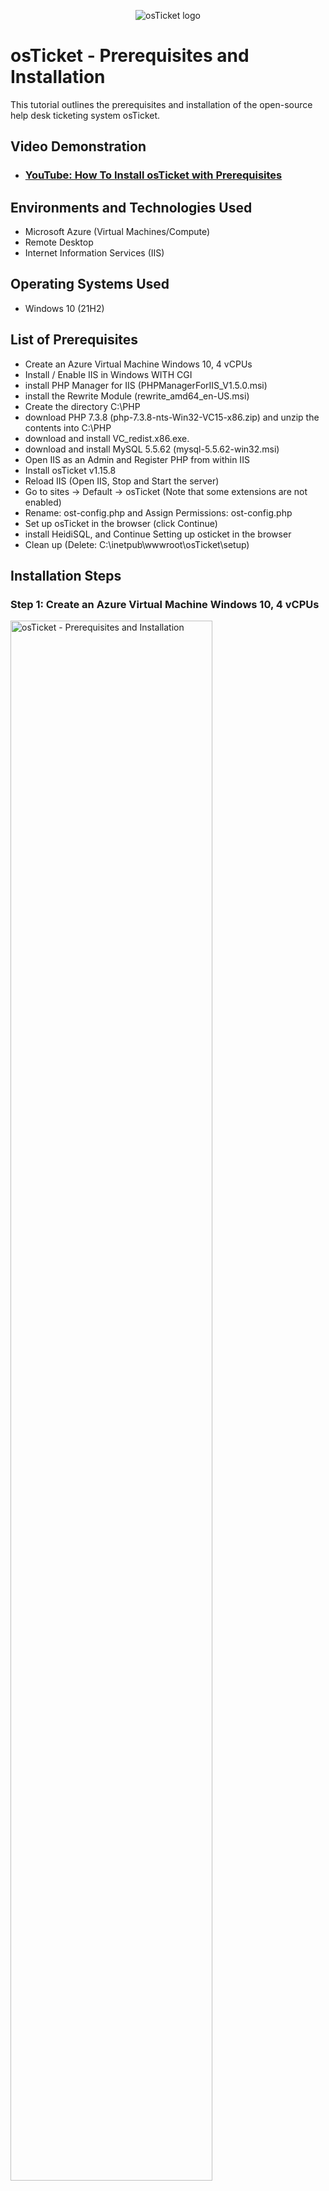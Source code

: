 <p align="center">
<img src="https://i.imgur.com/Clzj7Xs.png" alt="osTicket logo"/>
</p>

<h1>osTicket - Prerequisites and Installation</h1>
This tutorial outlines the prerequisites and installation of the open-source help desk ticketing system osTicket.<br />


<h2>Video Demonstration</h2>

- ### [YouTube: How To Install osTicket with Prerequisites](https://www.youtube.com)

<h2>Environments and Technologies Used</h2>

- Microsoft Azure (Virtual Machines/Compute)
- Remote Desktop
- Internet Information Services (IIS)

<h2>Operating Systems Used </h2>

- Windows 10</b> (21H2)

<h2>List of Prerequisites</h2>

- Create an Azure Virtual Machine Windows 10, 4 vCPUs
- Install / Enable IIS in Windows WITH CGI
- install PHP Manager for IIS (PHPManagerForIIS_V1.5.0.msi)
- install the Rewrite Module (rewrite_amd64_en-US.msi)
- Create the directory C:\PHP
- download PHP 7.3.8 (php-7.3.8-nts-Win32-VC15-x86.zip) and unzip the contents into C:\PHP
- download and install VC_redist.x86.exe.
- download and install MySQL 5.5.62 (mysql-5.5.62-win32.msi)
- Open IIS as an Admin and Register PHP from within IIS
- Install osTicket v1.15.8
- Reload IIS (Open IIS, Stop and Start the server)
- Go to sites -> Default -> osTicket (Note that some extensions are not enabled)
- Rename: ost-config.php and Assign Permissions: ost-config.php
- Set up osTicket in the browser (click Continue)
- install HeidiSQL, and Continue Setting up osticket in the browser
- Clean up (Delete: C:\inetpub\wwwroot\osTicket\setup)


<h2>Installation Steps</h2>
<h3><strong>Step 1: Create an Azure Virtual Machine Windows 10, 4 vCPUs</strong></h3>
<p>
<img src="https://user-images.githubusercontent.com/131130119/232697781-0bb54e23-f521-4279-a6af-2b13f4e3de5c.png" height="80%" width="80%" alt="osTicket - Prerequisites and Installation"/>
</p>

<p>
  The first you pretty much want to do is to Create a Resource Group.This is to ensure that all related resources can be contained in one group. As soon as you have created a resource group, the next thing is to create a Windows 10 Virtual Machine (VM) with 2-4 Virtual CPUs. Make sure the VM is given a name, such as "Vm-osticket".
Also this is the time you have to specify Username, (for example/whatever you chose) and password (for example/whatever you chose). 
  </p>
 <p>
<img src="https://user-images.githubusercontent.com/131130119/232706472-ff638ec1-f929-4861-b6c4-675754255d3d.png" height="80%" width="80%" alt="osTicket - Prerequisites and Installation"/>
  
  <p>When creating the VM, allow it to create a new Virtual Network (Vnet). This is done authomatically during VM creation.</p>
</p>

<br />

<h3><strong>Step 2: On new VM - Install / Enable IIS in Windows WITH CGI</strong></h3>
<p>
<img src="https://user-images.githubusercontent.com/131130119/232729509-e18baa65-40cb-4337-b971-293f240a57e1.png" height="80%" width="80%" alt="osTicket - Prerequisites and Installation"/>
</p>
<p>
To do this you have to Logon to the newly created VM using the username and password created during the VM creation in Azure. This is done through Remote Destop
  Connection software, available in all windows OS.  And as soon as the window opens, go to the start menu and run ---> control --> programs --> turn windows features
  on or off --> check --> Internet Information Service --> World Wide Web Service --> Application Development Features --> and finally check --> CGI. --> 
  click ok to install Internet Information Service selected features.
</p>
<br />

<h3><strong>Step 3: On the VM - install PHP Manager for IIS (PHPManagerForIIS_V1.5.0.msi)</strong></h3>
<p>
<img src="https://user-images.githubusercontent.com/131130119/232734318-4aa5dd01-e47b-48e0-bb31-04ccc4bc6220.png" height="80%" width="80%" alt="osTicket - Prerequisites and Installation"/>
</p>
<p>
Using the this link, download and install PHP Manager for IIS (PHPManagerForIIS_V1.5.0.msi) https://drive.google.com/file/d/1RHsNd4eWIOwaNpj3JW4vzzmzNUH86wY_/view?usp=share_link . As demonstrated above, it requires just a normal installatiion. 
</p>
<br />

<h3><strong>Step 4: On the VM - install the Rewrite Module (rewrite_amd64_en-US.msi)</strong></h3>
<p>
<img src="https://user-images.githubusercontent.com/131130119/232738850-09179366-1352-4785-bb00-5f56d28097a9.png" height="80%" width="80%" alt="osTicket - Prerequisites and Installation"/>
</p>
<p>
Using the this link, download and install Rewrite Module (rewrite_amd64_en-US.msi)  . 
  https://drive.google.com/file/d/1tIK9GZBKj1JyUP87eewxgdNqn9pZmVmY/view?usp=share_link. As demonstrated above, it requires just a normal installatiion.
</p>
<br />

<h3><strong>Step 5: Create the directory for PHP on our C drive - C:\PHP </strong></h3>
<p>
<img src="https://user-images.githubusercontent.com/131130119/232745560-d2eeb5db-a14a-4143-8ee0-23b2d774df5c.png" height="80%" width="80%" alt="osTicket - Prerequisites and Installation"/>
</p>
<p>
So basically this is to create a folder names PHP on the C drive. So sinply go to the C drive  Right click, go to new and and create a folder. Name it PHP
</p>
<br />

<h3><strong>Step 6: Download PHP 7.3.8 (php-7.3.8-nts-Win32-VC15-x86.zip) and unzip the contents into C:\PHP </strong></h3>
<p>
<img src="https://user-images.githubusercontent.com/131130119/232750070-d2b32012-d092-4e54-83f7-92900545d1a8.png" height="80%" width="80%" alt="osTicket - Prerequisites and Installation"/>
</p>
<p>
So basically this is to download the PHP zip file and extract the content of the file into the previously created folder named PHP on the C drive. So sinply go to the download folder to locate the zip folder and  Right click, to extract in to the PHP folder on the C Drive. (Link below to download)
https://drive.google.com/file/d/1snNMtLdCOpMtkCyD4mvl9yOOmvVIp9fP/view?usp=share_link
</p>
<br />

<h3><strong>Step 7: Download and install VC_redist.x86.exe.</strong></h3>
<p>
<img src="https://user-images.githubusercontent.com/131130119/232861652-4dce1627-53ee-4a07-8003-fe98f204ecd6.png" height="80%" width="80%" alt="osTicket - Prerequisites and Installation"/>
</p>
<p>
Download and install the VC_redist.x86.exe. This is just a normal installation.
https://drive.google.com/file/d/1s1OsGF3-ioO0_9LYizPRiVuIkb3lFJgH/view?usp=share_link
</p>
<br />

<h3><strong>Step 8: Download and install MySQL 5.5.62 (mysql-5.5.62-win32.msi) </strong></h3>
<p>
<img src="https://user-images.githubusercontent.com/131130119/232865934-df77cacb-9f0d-4737-8bf0-deef389255fd.png" height="80%" width="80%" alt="osTicket - Prerequisites and Installation"/>
</p>
<p>
 Pretty simple, just using the link below Download and install MySQL 5.5.62 (mysql-5.5.62-win32.msi)
  --> Typical Setup --> Launch Configuration Wizard (after install) --> Standard Configuration --> make sure you remember the password.

 https://drive.google.com/file/d/1_OWh9p7VQLcrB0q_V7qT8yHl0xo5gv7z/view?usp=share_link
</p>
<br />

<h3><strong>Step 9: Open IIS as an Admin and Register PHP from within IIS  </strong></h3>
<h3><strong>Install osTicket v1.15.8 </strong></h3>
<p>
<img src="https://user-images.githubusercontent.com/131130119/232871745-d00dbceb-f09c-4d3d-8c8c-3c01938fba8f.png" height="80%" width="80%" alt="osTicket - Prerequisites and Installation"/>
</p>
<p>
 Pretty much simple, just using the link below Download and install Install osTicket v1.15.8 (mysql-5.5.62-win32.msi)
  --> Extract the folder --> Copy the upload folder (after extraction) --> Extract and copy “upload” folder to c:\inetpub\wwwroot --> Within c:\inetpub\wwwroot, Rename “upload” to “osTicket”.
https://drive.google.com/file/d/1VeVXKlzHDRjeaVUL99ptq7qYbrbXdFxJ/view?usp=share_link
</p>
<br />

<h3><strong>Step 10: Reload IIS (Open IIS, Stop and Start the server)  </strong></h3>
<h3><strong>Go to sites -> Default -> osTicket (Note that some extensions are not enabled) </strong></h3>
<p>
<img src="https://user-images.githubusercontent.com/131130119/232971750-bea784e5-f807-4e54-9ed8-13f912b6b826.png" height="80%" width="80%" alt="osTicket - Prerequisites and Installation"/>
</p>

<p>
<img src="https://user-images.githubusercontent.com/131130119/232974937-32254e95-0ac2-42fa-8833-efa4739007d0.png" height="80%" width="80%" alt="osTicket - Prerequisites and Installation"/>
</p>

<p>
<img src="https://user-images.githubusercontent.com/131130119/232973047-d14fc0cf-d18f-4e41-b2f1-3d1780b659e8.png" height="80%" width="80%" alt="osTicket - Prerequisites and Installation"/>
</p>
<p>
<img src="https://user-images.githubusercontent.com/131130119/232973364-a3a930dc-88e2-4ab9-8772-2d0b0bd0d23f.png" height="80%" width="80%" alt="osTicket - Prerequisites and Installation"/>
</p>
<p>
<img src="https://user-images.githubusercontent.com/131130119/232975402-0117f99e-77a5-4131-aebd-03a83a992bfe.png" height="80%" width="80%" alt="osTicket - Prerequisites and Installation"/>
</p>
<p>
Go to sites -> Default -> osTicket On the right, click “Browse *:80”. this should display osTicket installer on the web browser. Once that is done you should Note that some extensions are not enabled on the installer as demonstrated above. Go back to IIS, sites --> Default --> osTicket Double-click PHP Manager Click --> “Enable or disable an extension”. Enable these extensions.<br />
Enable: php_imap.dll<br />
Enable: php_intl.dll<br />
Enable: php_opcache.dll<br />
Refresh the osTicket site in your browse, observe the installer if some of the extensions are enabled
</p>
<br />

<h3><strong>Step 11: Rename: ost-config.php and Assign Permissions: ost-config.php </strong></h3>
<p>
<img src="https://user-images.githubusercontent.com/131130119/232978536-da5912b6-7aab-4bbb-8983-2863df05276e.png" height="80%" width="80%" alt="osTicket - Prerequisites and Installation"/>
</p>
<p>
<img src="https://user-images.githubusercontent.com/131130119/232983471-bd78efb2-132e-4278-bec2-20b41a872013.png" height="80%" width="80%" alt="osTicket - Prerequisites and Installation"/>
</p>
<p>
 As demonstrated on the screenshot the file can be located  and retrieved From: C:\inetpub\wwwroot\osTicket\include\ost-sampleconfig.php. --> The file ost-sampleconfig.php should be remaned to ost-config.php. (To: C:\inetpub\wwwroot\osTicket\include\ost-config.php). --> Assign Permissions: ost-config.php this can be done the following ways. <br />
  Disable inheritance -> Remove All<br />
  New Permissions -> Everyone -> All<br />
</p>
<br />

<h3><strong> Step 12: Set up osTicket in the browser (click Continue) </strong></h3>
<p>
<img src="https://user-images.githubusercontent.com/131130119/233210759-ccd869bd-8e7d-4d40-bd92-b5043a81e526.png" height="80%" width="80%" alt="osTicket - Prerequisites and Installation"/>
</p>
<p>
<img src="https://user-images.githubusercontent.com/131130119/233210996-51c36462-3149-4799-8e1d-76af71302ebf.png" height="80%" width="80%" alt="osTicket - Prerequisites and Installation"/>
</p>
<p>
Continue Setting up osTicket in the browser (click Continue) --> Name Helpdesk, Default email (receives email from customers). Create the admin profile and fill all necessay information as provided before installation.
</p>
<br />


<h3><strong> Step 13: install HeidiSQL, and Continue Setting up osticket in the browser </strong></h3>
<p>
<img src="https://user-images.githubusercontent.com/131130119/233216999-dd1edf47-d7a9-4c8d-80d8-8b12ca863d91.png" height="80%" width="80%" alt="osTicket - Prerequisites and Installation"/>
</p>
<p>
<img src="https://user-images.githubusercontent.com/131130119/233217127-3321edec-cf7b-4f14-af17-329d1dc1801a.png" height="80%" width="80%" alt="osTicket - Prerequisites and Installation"/>
</p>

<p>
<img src="https://user-images.githubusercontent.com/131130119/233221643-e1b1b38c-4a70-4159-ae7f-8aa37734d497.png" height="80%" width="80%" alt="osTicket - Prerequisites and Installation"/>
</p>

<p>
To continue Setting up osTicket in the browser we have of download and install HeidiSQL. This program allows us to connect to mysql server to setup a database that OsTicket is going to use. So we are going to install HeidiSQL database client. Lunch the HeidiSQL --> create new session --> add paasword (must be remembered to login to the database) --> connect to session --> create database called osTicket.   <br />
</p>
<p>
To continue Setting up osTicket in the browser. Fill in the database information on the osTicket installer<br />
- mySQL Database: osTicket <br />
- mySQL Username: root <br />
- mySQL password: (user defined) <br />
- Click install Now <br />
</p>
<p>
<img src="https://user-images.githubusercontent.com/131130119/233222955-388acc94-496c-4ece-bc59-151083c5fe90.png" height="80%" width="80%" alt="osTicket - Prerequisites and Installation"/>
</p>
<p>
Finishing up <br />
Change permission of include/ost-config.php to remove write access (Set Permissions to “Read” only: C:\inetpub\wwwroot\osTicket\include\ost-config.php) <br />
Delete setup directory (Delete: C:\inetpub\wwwroot\osTicket\setup) <br />
Enable the system
</p>
<p>
Notes: <br />
Browse to your help desk login page: http://localhost/osTicket/scp/login.php  <br />
End Users osTicket URL: http://localhost/osTicket/ 
</p>
<p>
CONGRATULATION YOU HAVE INSTALLED OSTICKET SUCCESSFULLY.
<br />
DONE
</p>
<br />

